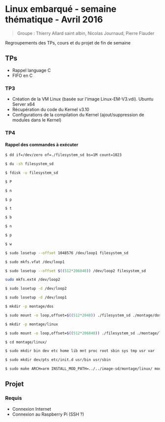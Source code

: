 # Linux embarqué - semaine thématique - Avril 2016

> Groupe : Thierry Allard saint albin, Nicolas Journaud, Pierre Flauder

Regroupements des TPs, cours et du projet de fin de semaine

## TPs
* Rappel language C
* FIFO en C

### TP3

* Création de la VM Linux (basée sur l'image Linux-EM-V3.vdi). Ubuntu Server x64
* Récupération du code du Kernel v3.10
* Configurations de la compilation du Kernel (ajout/suppression de modules dans le Kernel)

### TP4

#### Rappel des commandes à exécuter

```bash
$ dd if=/dev/zero of=./filesystem_sd bs=1M count=1023
```

```bash
$ du -sh filesystem_sd
```

```bash
$ fdisk -u filesystem_sd
```

```bash
$ P
```

```bash
$ n
```

```bash
$ p
```

```bash
$ t
```

```bash
$ b
```

```bash
$ n
```

```bash
$ p
```

```bash
$ w
```

```bash
$ sudo losetup --offset 1048576 /dev/loop1 filesystem_sd
```

```bash
$ sudo mkfs.vfat /dev/loop1
```

```bash
$ sudo losetup --offset $((512*206848)) /dev/loop2 filesystem_sd
```

```bash
sudo mkfs.ext4 /dev/loop2
```

```bash
$ sudo losetup -d /dev/loop2
```

```bash
$ sudo losetup -d /dev/loop1
```

```bash
$ mkdir -p montage/dos
```

```bash
$ sudo mount -o loop,offset=$((512*2048)) ./filesystem_sd ./montage/dos/
```

```bash
$ mkdir -p montage/linux
```

```bash
$ sudo mount -o loop,offset=$((512*206848)) ./filesystem_sd ./montage/linux/
```

```bash
$ cd montage/linux/
```

```bash
$ sudo mkdir bin dev etc home lib mnt proc root sbin sys tmp usr var
```

```bash
$ sudo mkdir dev/pts etc/init.d usr/bin usr/sbin
```

```bash
$ sudo make ARCH=arm INSTALL_MOD_PATH=../../image-sd/montage/linux/ modules_install
```

## Projet

### Requis

* Connexion Internet
* Connexion au Raspberry Pi (SSH ?)

